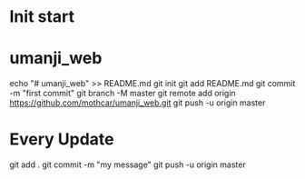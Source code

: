 
# Init  start 
# umanji_web


echo "# umanji_web" >> README.md
git init
git add README.md
git commit -m "first commit"
git branch -M master
git remote add origin https://github.com/mothcar/umanji_web.git
git push -u origin master


# Every Update 
git add .
git commit -m "my message"
git push -u origin master
